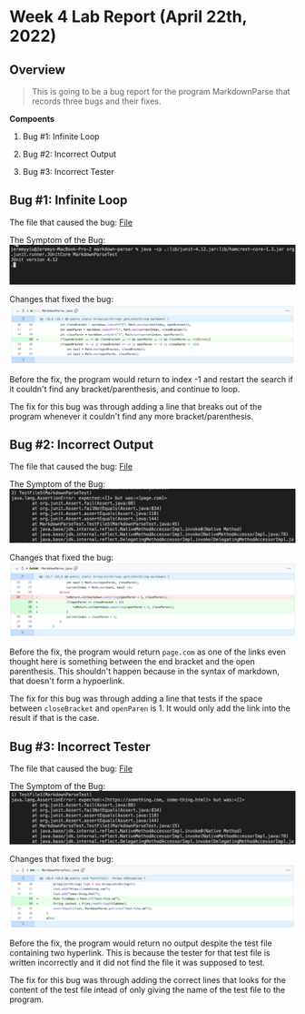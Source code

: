 # Week 4 Lab Report (April 22th, 2022)
## Overview
> This is going to be a bug report for the program MarkdownParse that records three bugs and their fixes. 

**Compoents**
1) Bug #1: Infinite Loop

2) Bug #2: Incorrect Output

3) Bug #3: Incorrect Tester

## Bug #1: Infinite Loop
The file that caused the bug: [File](https://github.com/jeyiu/markdown-parser/blob/main/test-file-4.md)

The Symptom of the Bug: 
![Symptom 1](report-2-img-2.png)

Changes that fixed the bug: 
![Code Diff 1](report-2-img-1.png)

Before the fix, the program would return to index -1 and restart the search if it couldn't find any bracket/parenthesis, and continue to loop. 

The fix for this bug was through adding a line that breaks out of the program whenever it couldn't find any more bracket/parenthesis. 

## Bug #2: Incorrect Output
The file that caused the bug: [File](https://github.com/jeyiu/markdown-parser/blob/main/test-file5.md)

The Symptom of the Bug: 
![Symptom 2](report-2-img-4.png)

Changes that fixed the bug: 
![Code Diff 2](report-2-img-3.png)

Before the fix, the program would return `page.com` as one of the links even thought here is something between the end bracket and the open parenthesis. This shouldn't happen because in the syntax of markdown, that doesn't form a hypoerlink.  

The fix for this bug was through adding a line that tests if the space between `closeBracket` and `openParen` is 1. It would only add the link into the result if that is the case. 

## Bug #3: Incorrect Tester
The file that caused the bug: [File](https://github.com/jeyiu/markdown-parser/blob/main/MarkdownParseTest.java)

The Symptom of the Bug: 
![Symptom 2](report-2-img-6.png)

Changes that fixed the bug: 
![Code Diff 2](report-2-img-5.png)

Before the fix, the program would return no output despite the test file containing two hyperlink. This is because the tester for that test file is written incorrectly and it did not find the file it was supposed to test. 

The fix for this bug was through adding the correct lines that looks for the content of the test file intead of only giving the name of the test file to the program. 